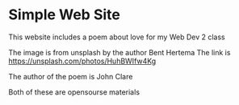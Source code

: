 # Simple Web Site

This website includes a poem about love for my Web Dev 2 class

The image is from unsplash by the author Bent Hertema
The link is https://unsplash.com/photos/HuhBWIfw4Kg

The author of the poem is John Clare

Both of these are opensourse materials 